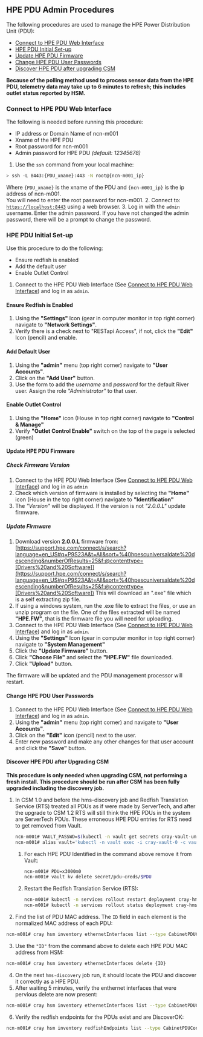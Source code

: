 ## HPE PDU Admin Procedures

The following procedures are used to manage the HPE Power Distribution Unit (PDU):

* [Connect to HPE PDU Web Interface](#connect-to-hpe-pdu-web-interface)
* [HPE PDU Initial Set-up](#hpe-pdu-initial-set-up)
* [Update HPE PDU Firmware](#update-hpe-pdu-firmware)
* [Change HPE PDU User Passwords](#change-hpe-pdu-user-passwords)
* [Discover HPE PDU after upgrading CSM](#discover-hpe-pdu-after-upgrading-csm)

**Because of the polling method used to process sensor data from the HPE PDU, telemetry data may take up to 6 minutes to refresh; this includes outlet status reported by HSM.**


### Connect to HPE PDU Web Interface
The following is needed before running this procedure:
* IP address or Domain Name of ncn-m001
* Xname of the HPE PDU
* Root password for ncn-m001
* Admin password for HPE PDU _(default: 12345678)_

1. Use the `ssh` command from your local machine:
```bash
> ssh -L 8443:{PDU_xname}:443 -N root@{ncn-m001_ip}
```
Where `{PDU_xname}` is the xname of the PDU and `{ncn-m001_ip}` is the ip address of ncn-m001.\
You will need to enter the root password for ncn-m001.
2. Connect to: [`https://localhost:8443`](https://localhost:8443) using a web browser.
3. Log in with the `admin` username.  Enter the admin password.  If you have not changed the admin password, there will be a prompt to change the password.

### HPE PDU Initial Set-up
Use this procedure to do the following:
* Ensure redfish is enabled
* Add the default user
* Enable Outlet Control

1. Connect to the HPE PDU Web Interface (See [Connect to HPE PDU Web Interface](#connect-to-hpe-pdu-web-interface)) and log in as `admin`.

#### Ensure Redfish is Enabled
1. Using the **"Settings"** Icon (gear in computer monitor in top right corner) navigate to **"Network Settings"**.
2. Verify there is a check next to "RESTapi Access", if not, click the **"Edit"** Icon (pencil) and enable.

#### Add Default User
1. Using the **"admin"** menu (top right corner) navigate to **"User Accounts"**.
2. Click on the **"Add User"** button.
3. Use the form to add the _username_ and _password_ for the default River user.  Assign the role _"Administrator"_ to that user.

#### Enable Outlet Control
1. Using the **"Home"** icon (House in top right corner) navigate to **"Control & Manage"**
2. Verify **"Outlet Control Enable"** switch on the top of the page is selected (green)

#### Update HPE PDU Firmware
##### Check Firmware Version
1. Connect to the HPE PDU Web Interface (See [Connect to HPE PDU Web Interface](#connect-to-hpe-pdu-web-interface)) and log in as `admin`
2. Check which version of firmware is installed by selecting the **"Home"** icon (House in the top right corner) navigate to **"Identification"**
3. The _"Version"_ will be displayed.  If the version is not _"2.0.0.L"_ update firmware.

##### Update Firmware
1. Download version **2.0.0.L** firmware from: [https://support.hpe.com/connect/s/search?language=en_US#q=P9S23A&t=All&sort=%40hpescuniversaldate%20descending&numberOfResults=25&f:@contenttype=[Drivers%20and%20Software]](https://support.hpe.com/connect/s/search?language=en_US#q=P9S23A&t=All&sort=%40hpescuniversaldate%20descending&numberOfResults=25&f:@contenttype=[Drivers%20and%20Software])
This will download an ".exe" file which is a self extracting zip file.
2. If using a windows system, run the .exe file to extract the files, or use an unzip program on the file.  One of the files extracted will be named **"HPE.FW"**, that is the firmware file you will need for uploading.
3. Connect to the HPE PDU Web Interface (See [Connect to HPE PDU Web Interface](#connect-to-hpe-pdu-web-interface)) and log in as `admin`.
4. Using the **"Settings"** Icon (gear in computer monitor in top right corner) navigate to **"System Management"**
5. Click the **"Update Firmware"** button.
6. Click **"Choose File"** and select the **"HPE.FW"** file downloaded.
7. Click **"Upload"** button.

The firmware will be updated and the PDU management processor will restart.

#### Change HPE PDU User Passwords
1. Connect to the HPE PDU Web Interface (See [Connect to HPE PDU Web Interface](#connect-to-hpe-pdu-web-interface)) and log in as `admin`.
2. Using the **"admin"** menu (top right corner) and navigate to **"User Accounts"**.
3. Click on the **"Edit"** icon (pencil) next to the user.
4. Enter new password and make any other changes for that user account and click the **"Save"** button.

#### Discover HPE PDU after Upgrading CSM
**This procedure is only needed when upgrading CSM, not performing a fresh install.  This procedure should be run after CSM has been fully upgraded including the discovery job.**
1.  In CSM 1.0 and before the hms-discovery job and Redfish Translation Service (RTS) treated all PDUs as if were made by ServerTech, and after the upgrade to CSM 1.2 RTS will still think the HPE PDUs in the system are ServerTech PDUs. These erroneous HPE PDU entries for RTS need to get removed from Vault.  
    ```bash
    ncn-m001# VAULT_PASSWD=$(kubectl -n vault get secrets cray-vault-unseal-keys -o json | jq -r '.data["vault-root"]' |  base64 -d)
    ncn-m001# alias vault='kubectl -n vault exec -i cray-vault-0 -c vault -- env VAULT_TOKEN=$VAULT_PASSWD VAULT_ADDR=http://127.0.0.1:8200 VAULT_FORMAT=json vault'
    ```
    1.  For each HPE PDU Identified in the command above remove it from Vault:
        ```bash
        ncn-m001# PDU=x3000m0
        ncn-m001# vault kv delete secret/pdu-creds/$PDU
        ```
    2.  Restart the Redfish Translation Service (RTS):
        ```bash
        ncn-m001# kubectl -n services rollout restart deployment cray-hms-rts
        ncn-m001# kubectl -n services rollout status deployment cray-hms-rts
        ```
2. Find the list of PDU MAC address.  The `ID` field in each element is the normalized MAC address of each PDU:
```bash
ncn-m001# cray hsm inventory ethernetInterfaces list --type CabinetPDUController
```
3. Use the `"ID"` from the command above to delete each HPE PDU MAC address from HSM:
```bash
ncn-m001# cray hsm inventory ethernetInterfaces delete {ID}
```
4. On the next `hms-discovery` job run, it should locate the PDU and discover it correctly as a HPE PDU.
5. After waiting 5 minutes, verify the enthernet interfaces that were pervious delete are now present:
```bash
ncn-m001# cray hsm inventory ethernetInterfaces list --type CabinetPDUController
```
6. Verify the redfish endpoints for the PDUs exist and are DiscoverOK:
```bash
ncn-m001# cray hsm inventory redfishEndpoints list --type CabinetPDUController
```
